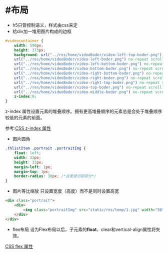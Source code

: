 # \#布局

* h5只管控制语义，样式由css来定
* 给div加一堆用图片构成的边框
```css
#videocontainer {
    width: 590px;
    height: 375px;
    background: url("../res/home/videoBoder/video-left-top-boder.png") no-repeat scroll 0px 0px/16px 16px content-box padding-box,
    url("../res/home/videoBoder/video-left-boder.png") no-repeat scroll 0px 16px/16px 343px content-box padding-box,
    url("../res/home/videoBoder/video-left-bottom-boder.png") no-repeat scroll 0px 359px/16px 16px content-box padding-box,
    url("../res/home/videoBoder/video-bottom-boder.png") no-repeat scroll 16px 359px/558px 16px content-box padding-box,
    url("../res/home/videoBoder/video-right-bottom-boder.png") no-repeat scroll 574px 359px/16px 16px content-box padding-box,
    url("../res/home/videoBoder/video-right-boder.png") no-repeat scroll 574px 16px/16px 343px content-box padding-box,
    url("../res/home/videoBoder/video-right-top-boder.png") no-repeat scroll 574px 0px/16px 16px content-box padding-box,
    url("../res/home/videoBoder/video-top-boder.png") no-repeat scroll 16px 0px/558px 16px content-box padding-box,
    url("../res/home/videoBoder/video-middle-boder.png") no-repeat scroll 16px 16px/558px 343px content-box padding-box;
    z-index:0;
}
```
z-index 属性设置元素的堆叠顺序。拥有更高堆叠顺序的元素总是会处于堆叠顺序较低的元素的前面。  
  
 参考:[CSS z-index 属性](http://www.w3school.com.cn/cssref/pr_pos_z-index.asp)
* 图片圆角
```css
.thlistItem .portrait .portraitImg {
    float: left;
    width: 32px;
    height: 32px;
    margin-left: 1px;
    margin-top: 1px;
    border-radius: 30px; /*这里是切割部分*/
}
```
* 图片等比缩放 只设置宽度（高度）而不是同时设置高宽

```html
<div class="portrait">
    <div>
        <img class="portraitImg" src="static/res/temp/1.jpg" width="50" />
    </div>
</div>

```
* flex布局 设为Flex布局以后，子元素的**float**、clear和vertical-align属性将失效。

[CSS flex 属性](http://www.runoob.com/cssref/css3-pr-flex.html)




